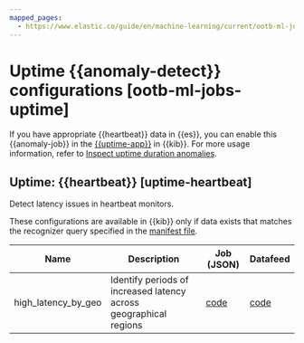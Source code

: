 ```yaml
---
mapped_pages:
  - https://www.elastic.co/guide/en/machine-learning/current/ootb-ml-jobs-uptime.html
---
```


# Uptime {{anomaly-detect}} configurations [ootb-ml-jobs-uptime]

If you have appropriate {{heartbeat}} data in {{es}}, you can enable this {{anomaly-job}} in the [{{uptime-app}}](/solutions/observability/synthetics/index.md#monitoring-uptime) in {{kib}}. For more usage information, refer to [Inspect uptime duration anomalies](/solutions/observability/uptime/inspect-duration-anomalies.md).


## Uptime: {{heartbeat}} [uptime-heartbeat]

Detect latency issues in heartbeat monitors.

These configurations are available in {{kib}} only if data exists that matches the recognizer query specified in the [manifest file](https://github.com/elastic/kibana/blob/master/x-pack/platform/plugins/shared/ml/server/models/data_recognizer/modules/uptime_heartbeat/manifest.json).

| Name | Description | Job (JSON) | Datafeed |
| --- | --- | --- | --- |
| high_latency_by_geo | Identify periods of increased latency across geographical regions | [code](https://github.com/elastic/kibana/blob/master/x-pack/platform/plugins/shared/ml/server/models/data_recognizer/modules/uptime_heartbeat/ml/high_latency_by_geo.json) | [code](https://github.com/elastic/kibana/blob/master/x-pack/platform/plugins/shared/ml/server/models/data_recognizer/modules/uptime_heartbeat/ml/datafeed_high_latency_by_geo.json) |

